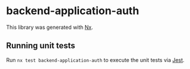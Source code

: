 # backend-application-auth

This library was generated with [Nx](https://nx.dev).

## Running unit tests

Run `nx test backend-application-auth` to execute the unit tests via [Jest](https://jestjs.io).
